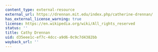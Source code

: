```yaml
---
content_type: external-resource
external_url: https://drennan.mit.edu/index.php/catherine-drennan/
has_external_license_warning: true
license: https://en.wikipedia.org/wiki/All_rights_reserved
status: ''
title: Cathy Drennan
uid: d35eee1c-ef7c-4dcc-a9d6-0c9c7d4382bb
wayback_url: ''
---
```

